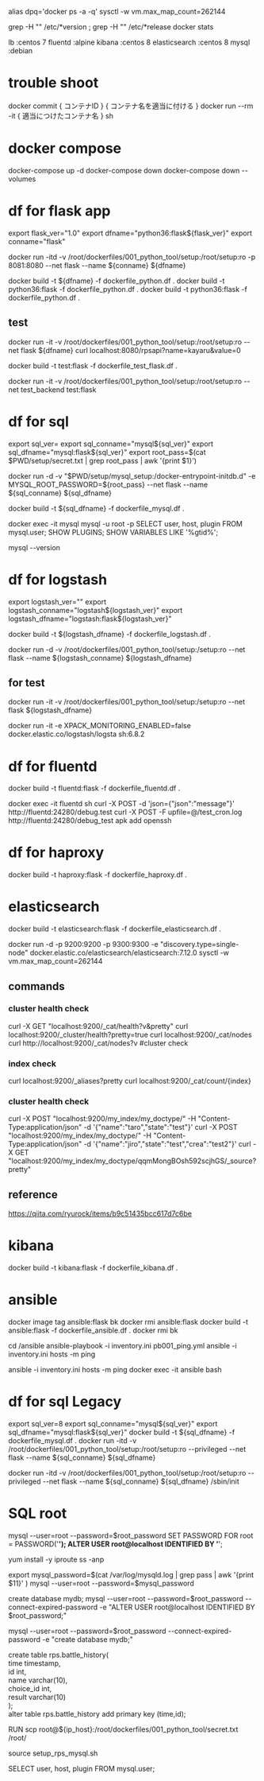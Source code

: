 
alias dpq='docker ps -a -q'
sysctl -w vm.max_map_count=262144

grep -H "" /etc/*version ; grep -H "" /etc/*release
docker stats

lb              :centos 7
fluentd         :alpine
kibana          :centos 8
elasticsearch   :centos 8
mysql           :debian

# trouble shoot

docker commit { コンテナID } { コンテナ名を適当に付ける }
docker run --rm -it { 適当につけたコンテナ名 } sh


# docker compose
docker-compose up -d
docker-compose down
docker-compose down --volumes

# df for flask app
export flask_ver="1.0"
export dfname="python36:flask${flask_ver}"
export conname="flask"

docker run -itd -v /root/dockerfiles/001_python_tool/setup:/root/setup:ro  -p 8081:8080 --net flask --name ${conname} ${dfname}

docker build -t ${dfname} -f dockerfile_python.df .
docker build -t python36:flask -f dockerfile_python.df .
docker build -t python36:flask -f dockerfile_python.df .


## test
docker run -it -v /root/dockerfiles/001_python_tool/setup:/root/setup:ro --net flask ${dfname}
curl localhost:8080/rpsapi?name=kayaru&value=0

docker build -t test:flask -f dockerfile_test_flask.df .


docker run -it -v /root/dockerfiles/001_python_tool/setup:/root/setup:ro --net test_backend test:flask


# df for sql
export sql_ver=
export sql_conname="mysql${sql_ver}"
export sql_dfname="mysql:flask${sql_ver}"
export root_pass=$(cat $PWD/setup/secret.txt | grep root_pass | awk '{print $1}')

docker run -d -v "$PWD/setup/mysql_setup:/docker-entrypoint-initdb.d" -e MYSQL_ROOT_PASSWORD=${root_pass} --net flask --name ${sql_conname} ${sql_dfname}

docker build -t ${sql_dfname} -f dockerfile_mysql.df .

docker exec -it mysql mysql -u root -p
SELECT user, host, plugin FROM mysql.user;
SHOW PLUGINS;
SHOW VARIABLES LIKE '%gtid%';

mysql --version


# df for logstash
export logstash_ver=""
export logstash_conname="logstash${logstash_ver}"
export logstash_dfname="logstash:flask${logstash_ver}"

docker build -t ${logstash_dfname} -f dockerfile_logstash.df .

docker run -d -v /root/dockerfiles/001_python_tool/setup:/setup:ro --net flask --name ${logstash_conname} ${logstash_dfname}

## for test
docker run -it -v /root/dockerfiles/001_python_tool/setup:/setup:ro --net flask ${logstash_dfname}

docker run -it -e XPACK_MONITORING_ENABLED=false docker.elastic.co/logstash/logsta
sh:6.8.2

# df for fluentd
docker build -t fluentd:flask -f dockerfile_fluentd.df .

docker  exec -it fluentd sh
curl -X POST -d 'json={"json":"message"}' http://fluentd:24280/debug.test
curl -X POST -F upfile=@/test_cron.log http://fluentd:24280/debug_test
apk add openssh

# df for haproxy
docker build -t haproxy:flask -f dockerfile_haproxy.df .



# elasticsearch
docker build -t elasticsearch:flask -f dockerfile_elasticsearch.df .

docker run -d -p 9200:9200 -p 9300:9300 -e "discovery.type=single-node" docker.elastic.co/elasticsearch/elasticsearch:7.12.0
sysctl -w vm.max_map_count=262144
## commands
### cluster health check
curl -X GET "localhost:9200/_cat/health?v&pretty"
curl localhost:9200/_cluster/health?pretty=true
curl localhost:9200/_cat/nodes
curl http://localhost:9200/_cat/nodes?v #cluster check

### index check
curl localhost:9200/_aliases?pretty
curl localhost:9200/_cat/count/{index}

### cluster health check

curl -X POST "localhost:9200/my_index/my_doctype/" -H "Content-Type:application/json" -d '{"name":"taro","state":"test"}'
curl -X POST "localhost:9200/my_index/my_doctype/" -H "Content-Type:application/json" -d '{"name":"jiro","state":"test","crea":"test2"}'
curl -X GET "localhost:9200/my_index/my_doctype/qqmMongBOsh592scjhGS/_source?pretty"

## reference
https://qiita.com/ryurock/items/b9c51435bcc617d7c6be

# kibana
docker build -t kibana:flask -f dockerfile_kibana.df .

# ansible
docker image tag ansible:flask bk
docker rmi ansible:flask
docker build -t ansible:flask -f dockerfile_ansible.df .
docker rmi bk

cd /ansible
ansible-playbook -i inventory.ini pb001_ping.yml
ansible -i inventory.ini hosts -m ping

ansible -i inventory.ini hosts -m ping
docker exec -it ansible bash

# df for sql Legacy
export sql_ver=8
export sql_conname="mysql${sql_ver}"
export sql_dfname="mysql:flask${sql_ver}"
docker build -t ${sql_dfname} -f dockerfile_mysql.df .
docker run -itd -v /root/dockerfiles/001_python_tool/setup:/root/setup:ro --privileged --net flask --name ${sql_conname} ${sql_dfname}

docker run -itd -v /root/dockerfiles/001_python_tool/setup:/root/setup:ro --privileged --net flask --name ${sql_conname} ${sql_dfname} /sbin/init

# SQL root
mysql --user=root --password=$root_password
SET PASSWORD FOR root = PASSWORD('******');
ALTER USER root@localhost IDENTIFIED BY '******';

 yum install -y iproute
 ss -anp

export mysql_password=$(cat /var/log/mysqld.log | grep pass | awk '{print $11}' )
mysql --user=root --password=$mysql_password

create database mydb; 
mysql --user=root --password=$root_password --connect-expired-password -e "ALTER USER root@localhost IDENTIFIED BY $root_password;" 

mysql --user=root --password=$root_password --connect-expired-password -e "create database mydb;" 



create table rps.battle_history( \
    time timestamp, \
    id int, \
    name varchar(10), \
    choice_id int, \
    result varchar(10)  \
); \
alter table rps.battle_history add primary key (time,id);

RUN scp root@${ip_host}:/root/dockerfiles/001_python_tool/secret.txt /root/

source setup_rps_mysql.sh

SELECT user, host, plugin FROM mysql.user;


